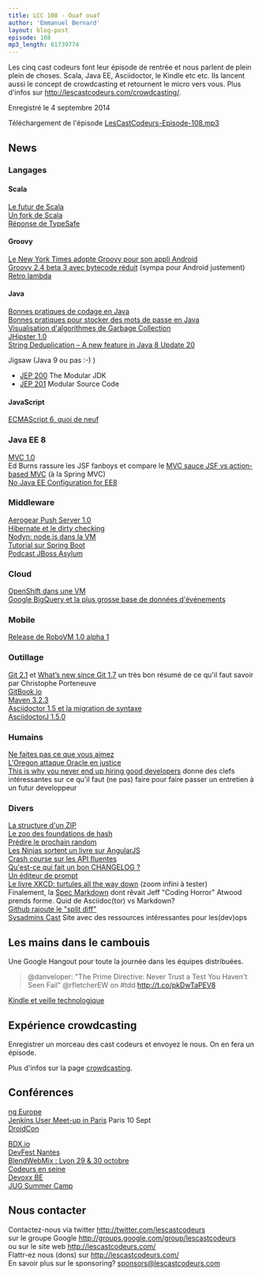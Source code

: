 ```yaml
---
title: LCC 108 - Ouaf ouaf
author: 'Emmanuel Bernard'
layout: blog-post
episode: 108
mp3_length: 61739774
---
```

Les cinq cast codeurs font leur épisode de rentrée et nous parlent de plein plein de choses.
Scala, Java EE, Asciidoctor, le Kindle etc etc.
Ils lancent aussi le concept de crowdcasting et retournent le micro vers vous.
Plus d'infos sur <http://lescastcodeurs.com/crowdcasting/>.

Enregistré le 4 septembre 2014

Téléchargement de l'épisode [LesCastCodeurs-Episode-108.mp3](http://traffic.libsyn.com/lescastcodeurs/LesCastCodeurs-Episode-108.mp3)  

## News

###  Langages

#### Scala

[Le futur de Scala](http://www.infoq.com/news/2014/08/future-of-scala?utm_campaign=infoq_content&utm_source=infoq&utm_medium=feed&utm_term=global)  
[Un fork de Scala](http://typelevel.org/blog/2014/09/02/typelevel-scala.html)  
[Réponse de TypeSafe](http://typesafe.com/blog/typesafes-commitment-to-the-scala-ecosystem)  

#### Groovy

[Le New York Times adopte Groovy pour son appli Android](http://open.blogs.nytimes.com/2014/08/18/getting-groovy-with-reactive-android/?_php=true&_type=blogs&_r=0)  
[Groovy 2.4 beta 3 avec bytecode réduit](http://glaforge.appspot.com/article/groovy-weekly-34) (sympa pour Android justement)  
[Retro lambda](https://github.com/orfjackal/retrolambda)  

#### Java

[Bonnes pratiques de codage en Java](http://jaxenter.com/ten-subtle-best-practices-when-coding-java-51000.html)  
[Bonnes pratiques pour stocker des mots de passe en Java](http://javarevisited.blogspot.fr/2012/05/best-practices-while-dealing-with.html?m=1)  
[Visualisation d'algorithmes de Garbage Collection](http://spin.atomicobject.com/2014/09/03/visualizing-garbage-collection-algorithms/)  
[JHipster 1.0](http://jhipster.github.io/2014/09/01/jhipster-release-1.0.0.html)  
[String Deduplication – A new feature in Java 8 Update 20](https://blog.codecentric.de/en/2014/08/string-deduplication-new-feature-java-8-update-20-2)  

Jigsaw (Java 9 ou pas :-) )

* [JEP 200](http://openjdk.java.net/jeps/200) The Modular JDK  
* [JEP 201](http://openjdk.java.net/jeps/201) Modular Source Code  


#### JavaScript

[ECMAScript 6, quoi de neuf](http://www.infoq.com/presentations/ecmascript-6)  

###  Java EE 8

[MVC 1.0](https://java.net/projects/jax-rs-spec/lists/users/archive/2014-08/message/16)  
Ed Burns rassure les JSF fanboys et compare le [MVC sauce JSF vs action-based MVC](http://www.oracle.com/technetwork/articles/java/mvc-2280472.html) (à la Spring MVC)  
[No Java EE Configuration for EE8](http://javaeeconfig.blogspot.ch/2014/09/no-java-ee-configuration-for-ee8-dear.html)  

###  Middleware

[Aerogear Push Server 1.0](http://aerogear.org/news/2014/08/27/aerogear-push-1.0.0-is-out/index.html)  
[Hibernate et le dirty checking](http://vladmihalcea.com/2014/08/21/the-anatomy-of-hibernate-dirty-checking/)  
[Nodyn: node.js dans la VM](http://nodyn.io/posts/welcome-to-nodyn)  
[Tutorial sur Spring Boot](http://javamind-fr.blogspot.fr/2014/08/spring-boot-ou-comment-demarrer-une.html)  
[Podcast JBoss Asylum](http://asylum.jboss.org)  

###  Cloud

[OpenShift dans une VM](http://blog.arungupta.me/2014/08/cloud-in-box-openshift-online-virtualbox-techtip46/?utm_source=feedburner&utm_medium=feed&utm_campaign=Feed%3A+MilesToGo+%28Miles+to+go+2.0%29)  
[Google BigQuery et la plus grosse base de données d'événements](http://googlecloudplatform.blogspot.fr/2014/05/worlds-largest-event-dataset-now-publicly-available-in-google-bigquery.html?m=1)  

### Mobile

[Release de RoboVM 1.0 alpha 1](http://blog.robovm.org/2014/09/robovm-100-alpha-1-released.html)  

###  Outillage

[Git 2.1](http://blogs.atlassian.com/2014/08/whats-new-git-2-1) et [What’s new since Git 1.7](https://medium.com/@porteneuve/whats-new-with-git-since-1-7-5bbec76fa394) un très bon résumé de ce qu'il faut savoir par Christophe Porteneuve   
[GitBook.io](https://www.gitbook.io/)  
[Maven 3.2.3](http://maven.apache.org/docs/3.2.3/release-notes.html)  
[Asciidoctor 1.5 et la migration de syntaxe](http://asciidoctor.org/news/2014/08/12/asciidoctor-1-5-0-released/)  
[AsciidoctorJ 1.5.0](http://asciidoctor.org/news/2014/08/21/asciidoctorj-1-5-0-released/)  

###  Humains

[Ne faites pas ce que vous aimez](https://medium.com/@rachelnabors/dont-do-what-you-love-41312c943e2)  
[L'Oregon attaque Oracle en justice](http://news.yahoo.com/oregon-sues-oracle-claiming-fraud-over-failed-obamacare-213323763--finance.html)  
[This is why you never end up hiring good developers](http://qz.com/258066/this-is-why-you-dont-hire-good-developers/) donne des clefs intéressantes sur ce qu'il faut (ne pas) faire pour faire passer un entretien à un futur developpeur  

###  Divers

[La structure d'un ZIP](https://imgur.com/a/5PdMA)  
[Le zoo des foundations de hash](http://floodyberry.com/noncryptohashzoo/)  
[Prédire le prochain random](http://franklinta.com/2014/08/31/predicting-the-next-math-random-in-java/)  
[Les Ninjas sortent un livre sur AngularJS](http://blog.ninja-squad.com/2014/09/02/devenez-un-ninja-avec-angularjs-ebook/)  
[Crash course sur les API fluentes](http://jaxenter.com/the-java-fluent-api-designer-crash-course.1-50903.html)  
[Qu'est-ce qui fait un bon CHANGELOG ?](http://keepachangelog.com/)  
[Un éditeur de prompt](http://bashrcgenerator.com/)  
[Le livre XKCD: turtules all the way down](http://xkcd.com/1416/) (zoom infini à tester)  
Finalement, la [Spec Markdown](http://blog.codinghorror.com/standard-flavored-markdown/) dont rêvait Jeff "Coding Horror" Atwood prends forme. Quid de Asciidoc(tor) vs Markdown?  
[Github rajoute le "split diff"](https://github.com/blog/1884-introducing-split-diffs)  
[Sysadmins Cast](https://sysadmincasts.com) Site avec des ressources intéressantes pour les(dev)ops 

##  Les mains dans le cambouis

Une Google Hangout pour toute la journée dans les équipes distribuées. 

> @danveloper: "The Prime Directive: Never Trust a Test You Haven't Seen Fail" @rfletcherEW on #tdd http://t.co/pkDwTaPEV8

[Kindle et veille technologique](http://emmanuelbernard.com/blog/2014/08/29/kindle-love/)  

## Expérience crowdcasting

Enregistrer un morceau des cast codeurs et envoyez le nous.
On en fera un épisode.

Plus d'infos sur la page [crowdcasting](http://lescastcodeurs.com/crowdcasting/).

##  Conférences

[ng Europe](http://ngeurope.org)  
[Jenkins User Meet-up in Paris](http://www.meetup.com/jenkinsmeetup/events/203261692/) Paris 10 Sept  
[DroidCon](http://fr.droidcon.com/2014/)  

[BDX.io](http://www.bdx.io/#!/home)  
[DevFest Nantes](http://devfest.gdgnantes.com)  
[BlendWebMix : Lyon 29 & 30 octobre](http://www.blendwebmix.com)  
[Codeurs en seine](http://www.codeursenseine.com/2014/)  
[Devoxx BE](http://www.devoxx.be/)  
[JUG Summer Camp](http://www.jugsummercamp.org/edition/5)  

## Nous contacter

Contactez-nous via twitter <http://twitter.com/lescastcodeurs>  
sur le groupe Google <http://groups.google.com/group/lescastcodeurs>  
ou sur le site web <http://lescastcodeurs.com/>  
Flattr-ez nous (dons) sur <http://lescastcodeurs.com/>  
En savoir plus sur le sponsoring? sponsors@lescastcodeurs.com

